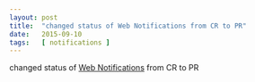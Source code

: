 ```yaml
---
layout: post
title:  "changed status of Web Notifications from CR to PR"
date:   2015-09-10
tags:   [ notifications ]
---
```


changed status of [Web Notifications](/spec/notifications) from CR to PR

